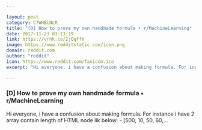 ```yaml
---

layout: post
category: C7WHBLNLR
title: "[D] How to prove my own handmade formula • r/MachineLearning"
date: 2017-11-23 03:13:19
link: https://vrhk.co/2jQqffK
image: https://www.redditstatic.com/icon.png
domain: reddit.com
author: "reddit"
icon: https://www.reddit.com/favicon.ico
excerpt: "Hi everyone, i have a confusion about making formula. For instance i have 2 array contain length of HTML node lik below: - [500, 10, 50, 60,..."

---
```


### [D] How to prove my own handmade formula • r/MachineLearning

Hi everyone, i have a confusion about making formula. For instance i have 2 array contain length of HTML node lik below: - [500, 10, 50, 60,...